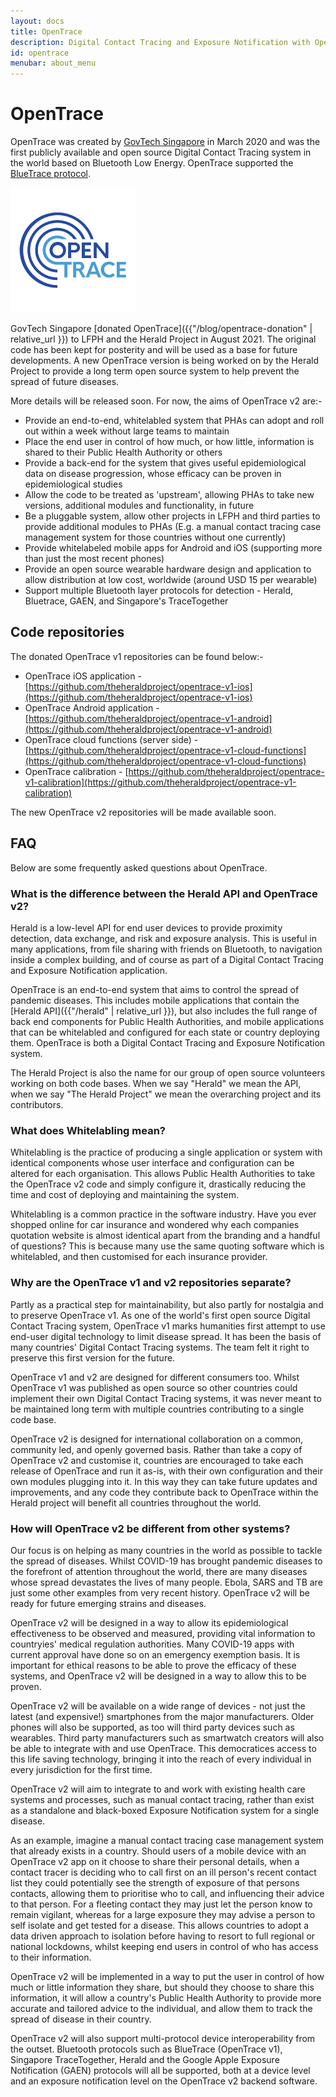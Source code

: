 ```yaml
---
layout: docs
title: OpenTrace
description: Digital Contact Tracing and Exposure Notification with OpenTrace
id: opentrace
menubar: about_menu
---
```


# OpenTrace

OpenTrace was created by [GovTech Singapore]([https://tech.gov.sg](https://tech.gov.sg)) in March 2020 and was the 
first publicly available and open source Digital Contact Tracing system in the world based
on Bluetooth Low Energy. OpenTrace supported the [BlueTrace protocol]([https://bluetrace.io](https://bluetrace.io)).

![OpenTrace Logo](/img/opentrace.png)

GovTech Singapore [donated OpenTrace]({{"/blog/opentrace-donation" | relative_url }}) to LFPH and the Herald Project in August 2021. The original code
has been kept for posterity and will be used as a base for future developments. 
A new OpenTrace version is being worked on by the Herald Project
to provide a long term open source system to help prevent the spread of future diseases.

More details will be released soon. For now, the aims of OpenTrace v2 are:-

- Provide an end-to-end, whitelabled system that PHAs can adopt and roll out within a week without large teams to maintain
- Place the end user in control of how much, or how little, information is shared to their Public Health Authority or others
- Provide a back-end for the system that gives useful epidemiological data on disease progression, whose efficacy can be proven in epidemiological studies
- Allow the code to be treated as 'upstream', allowing PHAs to take new versions, additional modules and functionality, in future
- Be a pluggable system, allow other projects in LFPH and third parties to provide additional modules to PHAs (E.g. a manual contact tracing case management system for those countries without one currently)
- Provide whitelabeled mobile apps for Android and iOS (supporting more than just the most recent phones)
- Provide an open source wearable hardware design and application to allow distribution at low cost, worldwide (around USD 15 per wearable)
- Support multiple Bluetooth layer protocols for detection - Herald, Bluetrace, GAEN, and Singapore's TraceTogether

## Code repositories

The donated OpenTrace v1 repositories can be found below:-

- OpenTrace iOS application - [https://github.com/theheraldproject/opentrace-v1-ios](https://github.com/theheraldproject/opentrace-v1-ios)
- OpenTrace Android application - [https://github.com/theheraldproject/opentrace-v1-android](https://github.com/theheraldproject/opentrace-v1-android)
- OpenTrace cloud functions (server side) - [https://github.com/theheraldproject/opentrace-v1-cloud-functions](https://github.com/theheraldproject/opentrace-v1-cloud-functions)
- OpenTrace calibration - [https://github.com/theheraldproject/opentrace-v1-calibration](https://github.com/theheraldproject/opentrace-v1-calibration)

The new OpenTrace v2 repositories will be made available soon.

## FAQ

Below are some frequently asked questions about OpenTrace.

### What is the difference between the Herald API and OpenTrace v2?

Herald is a low-level API for end user devices to provide proximity detection,
data exchange, and risk and exposure analysis. This is useful in many applications,
from file sharing with friends on Bluetooth, to navigation inside a complex building,
and of course as part of a Digital Contact Tracing and Exposure Notification application.

OpenTrace is an end-to-end system that aims to control the spread of pandemic diseases.
This includes mobile applications that contain the [Herald API]({{"/herald" | relative_url }}), but also includes the full
range of back end components for Public Health Authorities, and mobile applications that
can be whitelabled and configured for each state or country deploying them. OpenTrace is
both a Digital Contact Tracing and Exposure Notification system.

The Herald Project is also the name for our group of open source volunteers 
working on both code bases. When we say "Herald" we mean the API, when we say 
"The Herald Project" we mean the overarching project and its contributors.

### What does Whitelabling mean?

Whitelabling is the practice of producing a single application or system with identical
components whose user interface and configuration can be altered for each organisation.
This allows Public Health Authorities to take the OpenTrace v2 code and simply configure
it, drastically reducing the time and cost of deploying and maintaining the system.

Whitelabling is a common practice in the software industry. Have you ever shopped online
for car insurance and wondered why each companies quotation website is almost identical
apart from the branding and a handful of questions? This is because many use the same
quoting software which is whitelabled, and then customised for each insurance provider.

### Why are the OpenTrace v1 and v2 repositories separate?

Partly as a practical step for maintainability, but also partly for nostalgia and to
preserve OpenTrace v1. As one of the world's first open source Digital Contact Tracing system,
OpenTrace v1 marks humanities first attempt to use end-user digital technology to
limit disease spread. It has been the basis of many countries' Digital Contact Tracing
systems. The team felt it right to preserve this first version for the future.

OpenTrace v1 and v2 are designed for different consumers too. Whilst OpenTrace v1
was published as open source so other countries could implement their own Digital
Contact Tracing systems, it was never meant to be maintained long term with
multiple countries contributing to a single code base. 

OpenTrace v2 is designed
for international collaboration on a common, community led, and openly governed
basis. Rather than take a copy of OpenTrace v2 and customise it, countries are
encouraged to take each release of OpenTrace and run it as-is, with their own
configuration and their own modules plugging into it. In this way they
can take future updates and improvements, and any code they contribute back
to OpenTrace within the Herald project will benefit all countries throughout
the world.

### How will OpenTrace v2 be different from other systems?

Our focus is on helping as many countries in the world as possible to tackle
the spread of diseases. Whilst COVID-19 has brought pandemic diseases to the 
forefront of attention throughout the world, there are many diseases whose
spread devastates the lives of many people. Ebola, SARS and TB are just some
other examples from very recent history. OpenTrace v2 will be ready for future
emerging strains and diseases.

OpenTrace v2 will be designed in a way to allow its epidemiological 
effectiveness to be observed and measured,
providing vital information to countryies' medical regulation authorities. Many
COVID-19 apps with current approval have done so on an emergency exemption basis.
It is important for ethical reasons to be able to prove the efficacy of these
systems, and OpenTrace v2 will be designed in a way to allow this to be proven.

OpenTrace v2 will be available on a wide range of devices - not just the latest
(and expensive!) smartphones from the major manufacturers. Older phones will
also be supported, as too will third party devices such as wearables. Third party
manufacturers such as smartwatch creators will also be able to integrate with
and use OpenTrace. This democratices access to this life saving technology, bringing it
into the reach of every individual in every jurisdiction for the first time.

OpenTrace v2 will aim to integrate to and work with existing health care
systems and processes, such as manual contact tracing, rather than exist as a
standalone and black-boxed Exposure Notification system for a single disease.

As an example, imagine a manual contact tracing case management system that
already exists in a country. Should users of a mobile device with an OpenTrace v2
app on it choose to share their personal details, when a contact tracer
is deciding who to call first on an ill person's recent contact list they could
potentially see the strength of exposure of that persons contacts, allowing them
to prioritise who to call, and influencing their advice to that person. For a fleeting
contact they may just let the person know to remain vigilant, whereas for a 
large exposure they may advise a person to self isolate and get tested for a disease.
This allows countries to adopt a data driven approach to isolation before having to
resort to full regional or national lockdowns, whilst keeping end users in control
of who has access to their information.

OpenTrace v2 will be implemented in a way to put the user in control of how much or
little information they share, but should they choose to share this information,
it will allow a country's Public Health Authority to provide more accurate and tailored
advice to the individual, and allow them to track the spread of disease in their country.

OpenTrace v2 will also support multi-protocol device interoperability from the outset.
Bluetooth protocols such as BlueTrace (OpenTrace v1), Singapore TraceTogether, Herald and the Google
Apple Exposure Notification (GAEN) protocols will all be supported, both at a device
level and an exposure notification level on the OpenTrace v2 backend software.